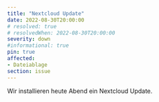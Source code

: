 ```yaml
---
title: "Nextcloud Update"
date: 2022-08-30T20:00:00
# resolved: true
# resolvedWhen: 2022-08-30T20:00:00
severity: down
#informational: true
pin: true 
affected:
- Dateiablage
section: issue
---
```


Wir installieren heute Abend ein Nextcloud Update.
